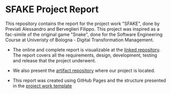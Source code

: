 # SFAKE Project Report

This repository contains the report for the project work "SFAKE", done by Previati Alessandro and Berveglieri Filippo. This project was inspired as a fac-simile of the original game "Snake", done for the Software Engineering Course at Univeristy of Bologna - Digital Transformation Management.

- The online and complete report is visualizable at the [linked repository](https://github.com/unibo-dtm-se-2425-SFAKE/report). The report covers all the requirements, design, development, testing and release that the project underwent.

- We also present the [artifact repository](https://github.com/unibo-dtm-se-2425-SFAKE/artifact) where our project is located.

- This report was created using GitHub Pages and the structure presented in the [project work template](https://github.com/unibo-dtm-se/template-project-work)